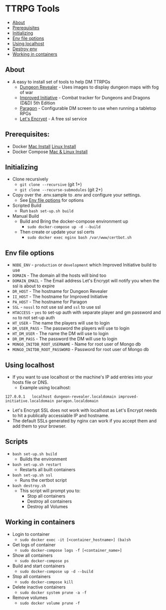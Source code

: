 TTRPG Tools
=================

  * [About](https://github.com/wushin/ttrpg-tools#about)
  * [Prerequisites](https://github.com/wushin/ttrpg-tools#prerequisites)
  * [Initializing](https://github.com/wushin/ttrpg-tools#initializing)
  * [Env file options](https://github.com/wushin/ttrpg-tools#env-file-options)
  * [Using localhost](https://github.com/wushin/ttrpg-tools#using-localhost)
  * [Destroy env](https://github.com/wushin/ttrpg-tools#destroy-env)
  * [Working in containers](https://github.com/wushin/ttrpg-tools#working-in-containers)

## About
* A easy to install set of tools to help DM TTRPGs
  * [Dungeon Revealer](https://github.com/dungeon-revealer/dungeon-revealer) - Uses images to display dungeon maps with fog of war
  * [Improved Initiative](https://github.com/cynicaloptimist/improved-initiative) - Combat tracker for Dungeons and Dragons (D&D) 5th Edition
  * [Paragon](https://github.com/cynicaloptimist/paragon) - Configurable DM screen to use when running a tabletop RPGs
  * [Let's Encrypt](https://letsencrypt.org/) - A free ssl service

## Prerequisites:
* Docker [Mac Install](https://docs.docker.com/docker-for-mac/install/) [Linux Install](https://docs.docker.com/engine/install/#server)
* Docker Compose [Mac & Linux Install](https://docs.docker.com/compose/install/)

## Initializing
* Clone recursively
  * `git clone --recursive` (git 1+)
  * `git clone --recurse-submodules` (git 2+)
* Copy over the .env.sample to .env and configure your settings.
  * See [Env file options](https://github.com/wushin/ttrpg-tools#env-file-options) for options
* Scripted Build
  * Run `bash set-up.sh build`
* Manual Build
  * Build and Bring the docker-compose environment up
    * `sudo docker-compose up -d --build`
  * Then create or update your ssl certs
    * `sudo docker exec nginx bash /var/www/certbot.sh`

## Env file options
* `NODE_ENV` - `production` or `development` which Improved Initiative build to use
* `DOMAIN` - The domain all the hosts will bind too
* `DOMAIN_EMAIL` - The Email address Let's Encrypt will notify you when the ssl is about to expire
* `DR_HOST` - The hostname for Dungeon Revealer
* `II_HOST` - The hostname for Improved Initiative
* `PA_HOST` - The hostname for Paragon
* `SSL` - `nossl` to not use ssl and `ssl` to use ssl
* `HTACCESS` - `yes` to set-up auth with separate player and gm password and `no` to not set-up auth
* `HT_USER` - The name the players will use to login
* `DR_USER_PASS` - The password the players will use to login
* `HT_DM_USER` - The name the DM will use to login
* `DR_DM_PASS` - The password the DM will use to login
* `MONGO_INITDB_ROOT_USERNAME` - Name for root user of Mongo db
* `MONGO_INITDB_ROOT_PASSWORD` - Password for root user of Mongo db

## Using localhost
* If you want to use localhost or the machine's IP add entries into your hosts file or DNS. 
  * Example using localhost:
```
127.0.0.1	localhost dungeon-revealer.localdomain improved-initiative.localdomain paragon.localdomain
```
  * Let's Encrypt SSL does not work with localhost as Let's Encrypt needs to hit a publically accessiable IP and hostname.
  * The default SSLs generated by nginx can work if you accept them and add them to your browser.

## Scripts
* `bash set-up.sh build`
  * Builds the environment
* `bash set-up.sh restart`
  * Restarts all built containers
* `bash set-up.sh ssl`
  * Runs the certbot script
* `bash destroy.sh`
  * This script will prompt you to:
    * Stop all containers
    * Destroy all containers
    * Destroy all Volumes

## Working in containers
* Login to container
  * `sudo docker exec -it [<container_hostname>] (ba)sh`
* Get logs of container
  * `sudo docker-compose logs -f [<container_name>]`
* Show all containers
  * `sudo docker-compose ps`
* Build and start containers
  * `sudo docker-compose up -d --build`
* Stop all containers
  * `sudo docker-compose kill`
* Delete inactive containers
  * `sudo docker system prune -a -f`
* Remove volumes
  * `sudo docker volume prune -f`
